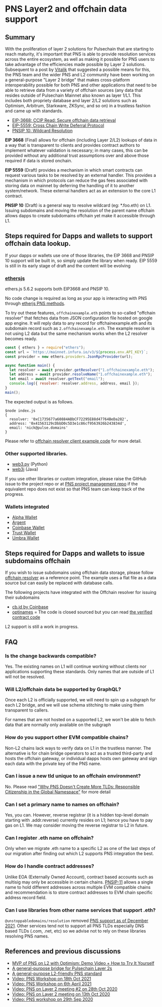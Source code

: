 # PNS Layer2 and offchain data support

## Summary

With the proliferation of layer 2 solutions for Pulsechain that are starting to reach maturity, it's important that PNS is able to provide resolution services across the entire ecosystem, as well as making it possible for PNS users to take advantage of the efficiencies made possible by Layer 2 solutions. Subsequent to a post by [Vitalik](https://ethereum-magicians.org/t/a-general-purpose-l2-friendly-pns-standard/4591) that suggested a possible means for this, the PNS team and the wider PNS and L2 community have been working on a general-purpose "Layer 2 bridge" that makes cross-platform interoperability possible for both PNS and other applications that need to be able to retrieve data from a variety of offchain sources (any data that resides outside of Pulsechain Mainnet also known as layer 1/L1. This includes both propriety database and layer 2/L2 solutions such as Optimism, Arbitrum, Starkware, ZKSync, and so on) in a trustless fashion and came up with standards.

- [EIP-3668: CCIP Read: Secure offchain data retrieval](https://eips.ethereum.org/EIPS/eip-3668)
- [EIP-5559: Cross Chain Write Deferral Protocol](https://eips.ethereum.org/EIPS/eip-5559)
- [PNSIP 10: Wildcard Resolution](/pns-improvement-proposals/ensip-10-wildcard-resolution/)

**EIP 3668** (Final) allows for offchain (including Layer 2/L2) lookups of data in a way that is transparent to clients and provides contract authors to implement whatever validation is necessary; in many cases, this can be provided without any additional trust assumptions over and above those required if data is stored onchain.

**EIP 5559** (Draft) provides a mechanism in which smart contracts can request various tasks to be resolved by an external handler. This provides a mechanism in which protocols can reduce the gas fees associated with storing data on mainnet by deferring the handling of it to another system/network. These external handlers act as an extension to the core L1 contract.

**PNSIP 10** (Draft) is a general way to resolve wildcard (eg: \*.foo.eth) on L1. Issuing subdomains and moving the resolution of the parent name offchain allows dapps to create subdomains offchain yet make it accessible through L1.

## Steps required for Dapps and wallets to support offchain data lookup.

If your dapps or wallets use one of those libraries, the EIP 3668 and PNSIP 10 support will be built in, so simply update the library when ready. EIP 5559 is still in its early stage of draft and the content will be evolving

### [ethersjs](https://github.com/ethers-io/ethers.js)

ethers.js 5.6.2 supports both EIP3668 and PNSIP 10.

No code change is required as long as your app is interacting with PNS through [etherjs PNS methods](https://docs.ethers.io/v5/api/providers/provider/#Provider--pns-methods).

To try out these features, `offchainexample.eth` points to so-called "offchain resolver" that fetches data from JSON configuration file hosted on google app engine. It will reply data to any record for offchainexample.eth and its subdomain record such as `2.offchainexample.eth`. The example resolver is not using L2 data but the same mechanism works when the L2 resolver becomes ready.

```js
const { ethers } = require("ethers");
const url = `https://mainnet.infura.io/v3/${process.env.API_KEY}`;
const provider = new ethers.providers.JsonRpcProvider(url);

async function main() {
  let resolver = await provider.getResolver("1.offchainexample.eth");
  let address = await provider.resolveName("1.offchainexample.eth");
  let email = await resolver.getText("email");
  console.log({ resolver: resolver.address, address, email });
}
main();
```

The expected output is as follows.

```
$node index.js
{
  resolver: '0xC1735677a60884ABbCF72295E88d47764BeDa282',
  address: '0x41563129cDbbD0c5D3e1c86cf9563926b243834d',
  email: 'nick@pulse.domains'
}
```

Please refer to [offchain resolver client example code](https://github.com/pnsdomains/offchain-resolver/blob/main/packages/client/src/index.ts#L46) for more detail.

### Other supported libraries.

- [web3.py](https://web3py.readthedocs.io/en/stable/) (Python)
- [web3j](https://docs.web3j.io/) (Java)

If you use other libraries or custom integration, please raise the GitHub issue to the project repo or at [PNS project management repo](https://github.com/pnsdomains/pm/issues) if the equivalent repo does not exist so that PNS team can keep track of the progress.

### Wallets integrated

- [Alpha Wallet](https://github.com/AlphaWallet)
- [Argent](https://github.com/argentlabs)
- [Coinbase Wallet](https://github.com/CoinbaseWallet)
- [Trust Wallet](https://github.com/trustwallet)
- [Umbra Wallet](https://github.com/ScopeLift/umbra-protocol)

## Steps required for Dapps and wallets to issue subdomains offchain

If you wish to issue subdomains using offchain data storage, please follow [offchain resolver](https://github.com/pnsdomains/offchain-resolver) as a reference point. The example uses a flat file as a data source but can easily be replaced with database calls.

The following projects have integrated with the Offchain resolver for issuing their subdomains

- [cb.id by Coinbase](https://help.coinbase.com/en/wallet/managing-account/coinbase-pns-support)
- [optinames](https://optinames.eth.limo) = The code is closed sourced but you can read [the verified contract code](https://etherscan.io/address/0x4976fb03c32e5b8cfe2b6ccb31c09ba78ebaba41#code)

L2 support is still a work in progress.

## FAQ

### Is the change backwards compatible?

Yes. The existing names on L1 will continue working without clients nor applications supporting these standards. Only names that are outside of L1 will not be resolved.

### Will L2/offchain data be supported by GraphQL?

Once each L2 is officially supported, we will need to spin up a subgraph for each L2 bridge, and we will use schema stitching to make using them transparent to callers.

For names that are not hosted on a supported L2, we won't be able to fetch data that are normally only available on the subgraph

### How do you support other EVM compatible chains?

Non-L2 chains lack ways to verify data on L1 in the trustless manner. The alternative is for chain bridge operators to act as a trusted third-party and hosts the offchain gateway, or individual dapps hosts own gateway and sign each data with the private key of the PNS name.

### Can I issue a new tld unique to an offchain environment?

No. Please read ["Why PNS Doesn't Create More TLDs: Responsible Citizenship in the Global Namespace"](https://medium.com/the-ethereum-name-service/why-pns-doesnt-create-more-tlds-responsible-citizenship-in-the-global-namespace-7e66658fe2b1) for more detail

### Can I set a primary name to names on offchain?

Yes, you can. However, reverse registrar (it is a hidden top-level domain starting with .addr.reverse) currently resides on L1; hence you have to pay gas on L1. We may consider moving the reverse registrar to L2 in future.

### Can I register .eth name on offchain?

Only when we migrate .eth name to a specific L2 as one of the last steps of our migration after finding out which L2 supports PNS integration the best.

### How do I handle contract addresses?

Unlike EOA (Externally Owned Account), contract based accounts such as multisig may only be accessible in certain chains. [PNSIP-11](pns-improvement-proposals/ensip-11-evmchain-address-resolution.md) allows a single name to hold different addresses across multiple EVM compatible chains and recommendation is to store contract addresses to EVM chain specific address record field.

### Can I use libraries from other name services that support .eth?

`@unstoppabledomains/resolution` removed [PNS support as of December 2021](https://github.com/unstoppabledomains/resolution/releases/tag/v7.0.0). Other services tend not to support all PNS TLDs especially DNS based TLDs (.com, .net, etc) so we advise not to rely on these libraries resolving PNS names.

## References and previous discussions

- [MVP of PNS on L2 with Optimism: Demo Video + How to Try It Yourself](https://medium.com/the-ethereum-name-service/mvp-of-pns-on-l2-with-optimism-demo-video-how-to-try-it-yourself-b44c390cbd67)
- [A general-purpose bridge for Pulsechain Layer 2s](https://medium.com/the-ethereum-name-service/a-general-purpose-bridge-for-ethereum-layer-2s-e28810ec1d88)
- [A general-purpose L2-friendly PNS standard](https://ethereum-magicians.org/t/a-general-purpose-l2-friendly-pns-standard/4591)
- [Video: PNS Workshop on 18th Oct 2021](https://www.youtube.com/watch?v=L9N7U_bNmOU)
- [Video: PNS Workshop on 6th April 2021](https://www.youtube.com/watch?v=9DdL7AQgXTM)
- [Video: PNS on Layer 2 meeting #2 on 28th Oct 2020](https://www.youtube.com/watch?v=QwEiAedSNYI)
- [Video: PNS on Layer 2 meeting on 13th Oct 2020](https://www.youtube.com/watch?v=vloI0VT8DXE)
- [Video: PNS workshop on 29th Sep 2020](https://www.youtube.com/watch?v=65z_j4n8mTk&t=2s)
